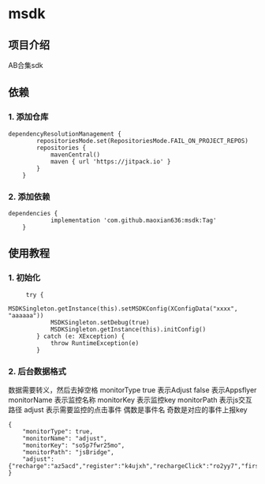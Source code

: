 # msdk

## 项目介绍
AB合集sdk

## 依赖

### 1. 添加仓库  
```
dependencyResolutionManagement {
		repositoriesMode.set(RepositoriesMode.FAIL_ON_PROJECT_REPOS)
		repositories {
			mavenCentral()
			maven { url 'https://jitpack.io' }
		}
	}
```
### 2. 添加依赖
```
dependencies {
	        implementation 'com.github.maoxian636:msdk:Tag'
	}   
```

## 使用教程

### 1. 初始化
```
     try {
            MSDKSingleton.getInstance(this).setMSDKConfig(XConfigData("xxxx", "aaaaaa"))
            MSDKSingleton.setDebug(true)
            MSDKSingleton.getInstance(this).initConfig()
        } catch (e: XException) {
            throw RuntimeException(e)
        }
```
### 2. 后台数据格式
数据需要转义，然后去掉空格
monitorType true 表示Adjust   false 表示Appsflyer
monitorName 表示监控名称
monitorKey 表示监控key
monitorPath 表示js交互路径
adjust 表示需要监控的点击事件 偶数是事件名  奇数是对应的事件上报key
```
{
	"monitorType": true,
	"monitorName": "adjust",
	"monitorKey": "so5p7fwr25mo",
	"monitorPath": "jsBridge",
	"adjust": {"recharge":"az5acd","register":"k4ujxh","rechargeClick":"ro2yy7","firstrecharge":"gpe2wi"}
}
```